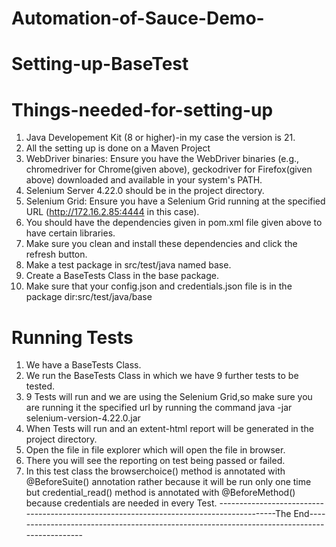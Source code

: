 # Automation-of-Sauce-Demo-
# Setting-up-BaseTest
# Things-needed-for-setting-up
1. Java Developement Kit (8 or higher)-in my case the version is 21.
2. All the setting up is done on a Maven Project
3. WebDriver binaries: Ensure you have the WebDriver binaries (e.g., chromedriver for Chrome(given above), geckodriver for Firefox(given above) downloaded and available in your system's PATH.
4. Selenium Server 4.22.0 should be in the project directory.
5. Selenium Grid: Ensure you have a Selenium Grid running at the specified URL (http://172.16.2.85:4444 in this case).
6. You should have the dependencies given in pom.xml file given above to have certain libraries.
7. Make sure you clean and install these dependencies and click the refresh button.
8. Make a test package in src/test/java named base.
9. Create a BaseTests Class in the base package.
10. Make sure that your config.json and credentials.json file is in the package dir:src/test/java/base
# Running Tests
1. We have a BaseTests Class.
2. We run the BaseTests Class in which we have 9 further tests to be tested.
3. 9 Tests will run and we are using the Selenium Grid,so make sure you are running it the specified url by running the command java -jar selenium-version-4.22.0.jar
4. When Tests will run and an extent-html report will be generated in the project directory.
5. Open the file in file explorer which will open the file in browser.
6. There you will see the reporting on test being passed or failed.
7. In this test class the browserchoice() method is annotated with @BeforeSuite() annotation rather because it will be run only one time but credential_read() method is annotated with @BeforeMethod() because credentials are needed in every Test.
----------------------------------------------------------------------------------------The End--------------------------------------------------------------------------------------------












































